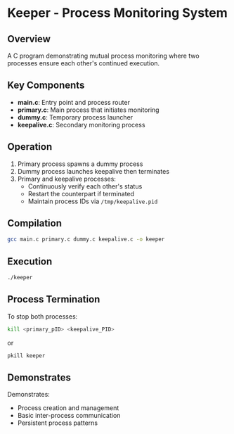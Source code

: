 # Keeper - Process Monitoring System  

## Overview  

A C program demonstrating mutual process monitoring where two processes ensure each other's continued execution.  

## Key Components  

- **main.c**: Entry point and process router  
- **primary.c**: Main process that initiates monitoring  
- **dummy.c**: Temporary process launcher  
- **keepalive.c**: Secondary monitoring process  

## Operation  

1. Primary process spawns a dummy process  
2. Dummy process launches keepalive then terminates  
3. Primary and keepalive processes:  
   - Continuously verify each other's status  
   - Restart the counterpart if terminated  
   - Maintain process IDs via `/tmp/keepalive.pid`  

## Compilation  

```bash  
gcc main.c primary.c dummy.c keepalive.c -o keeper  
```  

## Execution  

```bash  
./keeper  
```  

## Process Termination  

To stop both processes:  

```bash  
kill <primary_pID> <keepalive_PID>  
```  
or  
```bash  
pkill keeper  
```  
## Demonstrates
Demonstrates:  
- Process creation and management  
- Basic inter-process communication  
- Persistent process patterns  
